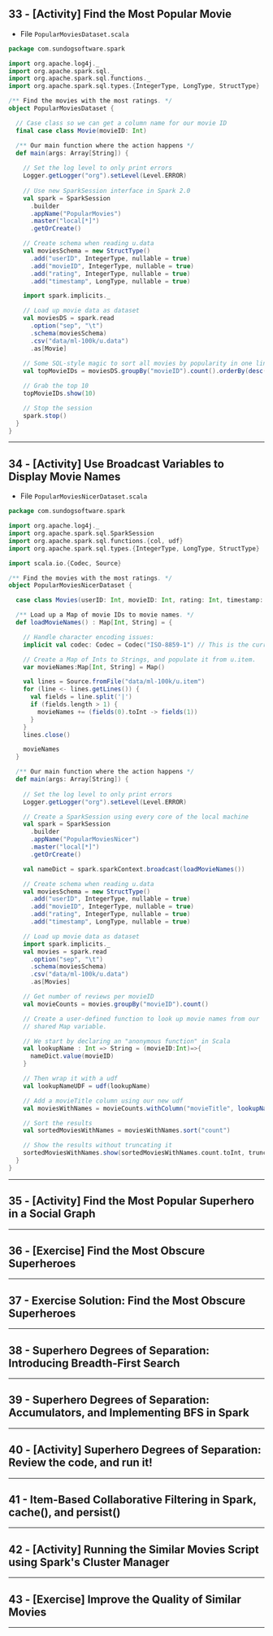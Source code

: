 ## 33 - [Activity] Find the Most Popular Movie

* File `PopularMoviesDataset.scala`
```scala
package com.sundogsoftware.spark

import org.apache.log4j._
import org.apache.spark.sql._
import org.apache.spark.sql.functions._
import org.apache.spark.sql.types.{IntegerType, LongType, StructType}

/** Find the movies with the most ratings. */
object PopularMoviesDataset {

  // Case class so we can get a column name for our movie ID
  final case class Movie(movieID: Int)

  /** Our main function where the action happens */
  def main(args: Array[String]) {
   
    // Set the log level to only print errors
    Logger.getLogger("org").setLevel(Level.ERROR)
    
    // Use new SparkSession interface in Spark 2.0
    val spark = SparkSession
      .builder
      .appName("PopularMovies")
      .master("local[*]")
      .getOrCreate()

    // Create schema when reading u.data
    val moviesSchema = new StructType()
      .add("userID", IntegerType, nullable = true)
      .add("movieID", IntegerType, nullable = true)
      .add("rating", IntegerType, nullable = true)
      .add("timestamp", LongType, nullable = true)

    import spark.implicits._

    // Load up movie data as dataset
    val moviesDS = spark.read
      .option("sep", "\t")
      .schema(moviesSchema)
      .csv("data/ml-100k/u.data")
      .as[Movie]
    
    // Some SQL-style magic to sort all movies by popularity in one line!
    val topMovieIDs = moviesDS.groupBy("movieID").count().orderBy(desc("count"))

    // Grab the top 10
    topMovieIDs.show(10)

    // Stop the session
    spark.stop()
  }
}
```

***

## 34 - [Activity] Use Broadcast Variables to Display Movie Names

* File `PopularMoviesNicerDataset.scala`
```scala
package com.sundogsoftware.spark

import org.apache.log4j._
import org.apache.spark.sql.SparkSession
import org.apache.spark.sql.functions.{col, udf}
import org.apache.spark.sql.types.{IntegerType, LongType, StructType}

import scala.io.{Codec, Source}

/** Find the movies with the most ratings. */
object PopularMoviesNicerDataset {

  case class Movies(userID: Int, movieID: Int, rating: Int, timestamp: Long)

  /** Load up a Map of movie IDs to movie names. */
  def loadMovieNames() : Map[Int, String] = {

    // Handle character encoding issues:
    implicit val codec: Codec = Codec("ISO-8859-1") // This is the current encoding of u.item, not UTF-8.

    // Create a Map of Ints to Strings, and populate it from u.item.
    var movieNames:Map[Int, String] = Map()

    val lines = Source.fromFile("data/ml-100k/u.item")
    for (line <- lines.getLines()) {
      val fields = line.split('|')
      if (fields.length > 1) {
        movieNames += (fields(0).toInt -> fields(1))
      }
    }
    lines.close()

    movieNames
  }

  /** Our main function where the action happens */
  def main(args: Array[String]) {
   
    // Set the log level to only print errors
    Logger.getLogger("org").setLevel(Level.ERROR)

    // Create a SparkSession using every core of the local machine
    val spark = SparkSession
      .builder
      .appName("PopularMoviesNicer")
      .master("local[*]")
      .getOrCreate()

    val nameDict = spark.sparkContext.broadcast(loadMovieNames())

    // Create schema when reading u.data
    val moviesSchema = new StructType()
      .add("userID", IntegerType, nullable = true)
      .add("movieID", IntegerType, nullable = true)
      .add("rating", IntegerType, nullable = true)
      .add("timestamp", LongType, nullable = true)

    // Load up movie data as dataset
    import spark.implicits._
    val movies = spark.read
      .option("sep", "\t")
      .schema(moviesSchema)
      .csv("data/ml-100k/u.data")
      .as[Movies]

    // Get number of reviews per movieID
    val movieCounts = movies.groupBy("movieID").count()

    // Create a user-defined function to look up movie names from our
    // shared Map variable.

    // We start by declaring an "anonymous function" in Scala
    val lookupName : Int => String = (movieID:Int)=>{
      nameDict.value(movieID)
    }

    // Then wrap it with a udf
    val lookupNameUDF = udf(lookupName)

    // Add a movieTitle column using our new udf
    val moviesWithNames = movieCounts.withColumn("movieTitle", lookupNameUDF(col("movieID")))

    // Sort the results
    val sortedMoviesWithNames = moviesWithNames.sort("count")

    // Show the results without truncating it
    sortedMoviesWithNames.show(sortedMoviesWithNames.count.toInt, truncate = false)
  }
}
```

***

## 35 - [Activity] Find the Most Popular Superhero in a Social Graph

***

## 36 - [Exercise] Find the Most Obscure Superheroes

***

## 37 - Exercise Solution: Find the Most Obscure Superheroes

***

## 38 - Superhero Degrees of Separation: Introducing Breadth-First Search

***

## 39 - Superhero Degrees of Separation: Accumulators, and Implementing BFS in Spark

***

## 40 - [Activity] Superhero Degrees of Separation: Review the code, and run it!

***

## 41 - Item-Based Collaborative Filtering in Spark, cache(), and persist()

***

## 42 - [Activity] Running the Similar Movies Script using Spark's Cluster Manager

***

## 43 - [Exercise] Improve the Quality of Similar Movies

***
